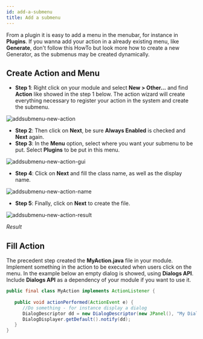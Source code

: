 ```yaml
---
id: add-a-submenu
title: Add a submenu
---
```


From a plugin it is easy to add a menu in the menubar, for instance in **Plugins**. If you wanna add your action in a already existing menu, like **Generate**, don't follow this HowTo but look more how to create a new Generator, as the submenus may be created dynamically. 

## Create Action and Menu

- **Step 1**: Right click on your module and select **New > Other...** and find **Action** like showed in the step 1 below. The action wizard will create everything necessary to register your action in the system and create the submenu.

![addsubmenu-new-action](https://cloud.githubusercontent.com/assets/197285/5655118/77effff6-96ca-11e4-8a14-923e41cabee0.png)

- **Step 2**: Then click on **Next**, be sure **Always Enabled** is checked and **Next** again.
- **Step 3**: In the **Menu** option, select where you want your submenu to be put. Select **Plugins** to be put in this menu.

![addsubmenu-new-action-gui](https://cloud.githubusercontent.com/assets/197285/5655120/78224dbc-96ca-11e4-8deb-04f3f52d3de0.png)

- **Step 4**: Click on **Next** and fill the class name, as well as the display name.

![addsubmenu-new-action-name](https://cloud.githubusercontent.com/assets/197285/5655121/7827d8c2-96ca-11e4-8d80-506e5ee48d4f.png)

- **Step 5**: Finally, click on **Next** to create the file.

![addsubmenu-new-action-result](https://cloud.githubusercontent.com/assets/197285/5655119/781fd820-96ca-11e4-883c-4ea57cf1eaaf.png)

*Result*

## Fill Action

The precedent step created the **MyAction.java** file in your module. Implement something in the action to be executed when users click on the menu. In the example below an empty dialog is showed, using **Dialogs API**. Include **Dialogs API** as a dependency of your module if you want to use it.

```java
public final class MyAction implements ActionListener {
 
   public void actionPerformed(ActionEvent e) {
      //Do something - for instance display a dialog
      DialogDescriptor dd = new DialogDescriptor(new JPanel(), "My Dialog", false, null);
      DialogDisplayer.getDefault().notify(dd);
   }
}
```